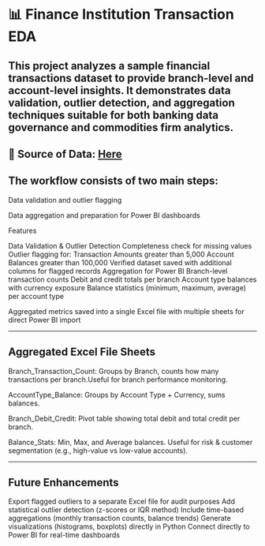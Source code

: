 # 📊 Finance Institution Transaction EDA

This project analyzes a sample financial transactions dataset to provide branch-level and account-level insights. It demonstrates data validation, outlier detection, and aggregation techniques suitable for both banking data governance and commodities firm analytics.
---
📌 Source of Data: [Here](https://www.kaggle.com/datasets/abishekhkumar/banking-dataset) 
---
## The workflow consists of two main steps:

Data validation and outlier flagging

Data aggregation and preparation for Power BI dashboards

Features

Data Validation & Outlier Detection
Completeness check for missing values
Outlier flagging for:
Transaction Amounts greater than 5,000
Account Balances greater than 100,000
Verified dataset saved with additional columns for flagged records
Aggregation for Power BI
Branch-level transaction counts
Debit and credit totals per branch
Account type balances with currency exposure
Balance statistics (minimum, maximum, average) per account type

Aggregated metrics saved into a single Excel file with multiple sheets for direct Power BI import

---
## Aggregated Excel File Sheets

Branch_Transaction_Count: 
Groups by Branch, counts how many transactions per branch.Useful for branch performance monitoring.

AccountType_Balance:
Groups by Account Type + Currency, sums balances.

Branch_Debit_Credit:
Pivot table showing total debit and total credit per branch.

Balance_Stats:
Min, Max, and Average balances. Useful for risk & customer segmentation (e.g., high-value vs low-value accounts).

---
## Future Enhancements

Export flagged outliers to a separate Excel file for audit purposes
Add statistical outlier detection (z-scores or IQR method)
Include time-based aggregations (monthly transaction counts, balance trends)
Generate visualizations (histograms, boxplots) directly in Python
Connect directly to Power BI for real-time dashboards
